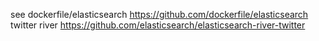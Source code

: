
see 
dockerfile/elasticsearch https://github.com/dockerfile/elasticsearch
twitter river https://github.com/elasticsearch/elasticsearch-river-twitter


